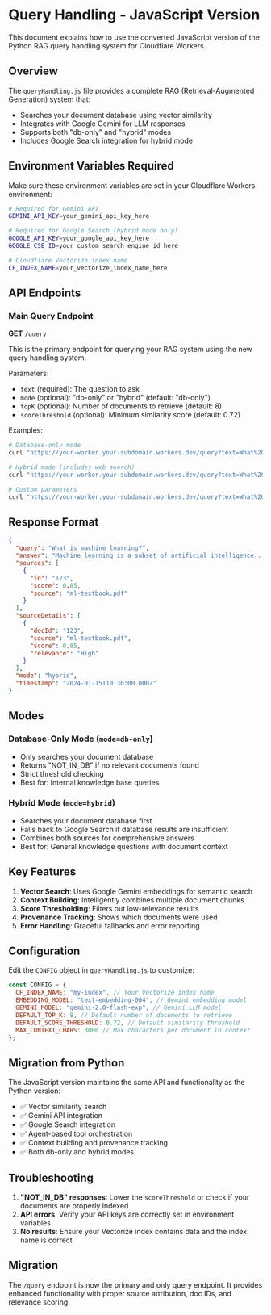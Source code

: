 # Query Handling - JavaScript Version

This document explains how to use the converted JavaScript version of the Python RAG query handling system for Cloudflare Workers.

## Overview

The `queryHandling.js` file provides a complete RAG (Retrieval-Augmented Generation) system that:
- Searches your document database using vector similarity
- Integrates with Google Gemini for LLM responses
- Supports both "db-only" and "hybrid" modes
- Includes Google Search integration for hybrid mode

## Environment Variables Required

Make sure these environment variables are set in your Cloudflare Workers environment:

```bash
# Required for Gemini API
GEMINI_API_KEY=your_gemini_api_key_here

# Required for Google Search (hybrid mode only)
GOOGLE_API_KEY=your_google_api_key_here
GOOGLE_CSE_ID=your_custom_search_engine_id_here

# Cloudflare Vectorize index name
CF_INDEX_NAME=your_vectorize_index_name_here
```

## API Endpoints

### Main Query Endpoint

**GET** `/query`

This is the primary endpoint for querying your RAG system using the new query handling system.

Parameters:
- `text` (required): The question to ask
- `mode` (optional): "db-only" or "hybrid" (default: "db-only")
- `topK` (optional): Number of documents to retrieve (default: 8)
- `scoreThreshold` (optional): Minimum similarity score (default: 0.72)

Examples:

```bash
# Database-only mode
curl "https://your-worker.your-subdomain.workers.dev/query?text=What%20is%20machine%20learning?&mode=db-only"

# Hybrid mode (includes web search)
curl "https://your-worker.your-subdomain.workers.dev/query?text=What%20is%20machine%20learning?&mode=hybrid"

# Custom parameters
curl "https://your-worker.your-subdomain.workers.dev/query?text=What%20is%20AI?&mode=hybrid&topK=5&scoreThreshold=0.8"
```

## Response Format

```json
{
  "query": "What is machine learning?",
  "answer": "Machine learning is a subset of artificial intelligence...",
  "sources": [
    {
      "id": "123",
      "score": 0.85,
      "source": "ml-textbook.pdf"
    }
  ],
  "sourceDetails": [
    {
      "docId": "123",
      "source": "ml-textbook.pdf",
      "score": 0.85,
      "relevance": "High"
    }
  ],
  "mode": "hybrid",
  "timestamp": "2024-01-15T10:30:00.000Z"
}
```

## Modes

### Database-Only Mode (`mode=db-only`)
- Only searches your document database
- Returns "NOT_IN_DB" if no relevant documents found
- Strict threshold checking
- Best for: Internal knowledge base queries

### Hybrid Mode (`mode=hybrid`)
- Searches your document database first
- Falls back to Google Search if database results are insufficient
- Combines both sources for comprehensive answers
- Best for: General knowledge questions with document context

## Key Features

1. **Vector Search**: Uses Google Gemini embeddings for semantic search
2. **Context Building**: Intelligently combines multiple document chunks
3. **Score Thresholding**: Filters out low-relevance results
4. **Provenance Tracking**: Shows which documents were used
5. **Error Handling**: Graceful fallbacks and error reporting

## Configuration

Edit the `CONFIG` object in `queryHandling.js` to customize:

```javascript
const CONFIG = {
  CF_INDEX_NAME: "my-index", // Your Vectorize index name
  EMBEDDING_MODEL: "text-embedding-004", // Gemini embedding model
  GEMINI_MODEL: "gemini-2.0-flash-exp", // Gemini LLM model
  DEFAULT_TOP_K: 8, // Default number of documents to retrieve
  DEFAULT_SCORE_THRESHOLD: 0.72, // Default similarity threshold
  MAX_CONTEXT_CHARS: 3000 // Max characters per document in context
};
```

## Migration from Python

The JavaScript version maintains the same API and functionality as the Python version:

- ✅ Vector similarity search
- ✅ Gemini API integration
- ✅ Google Search integration
- ✅ Agent-based tool orchestration
- ✅ Context building and provenance tracking
- ✅ Both db-only and hybrid modes

## Troubleshooting

1. **"NOT_IN_DB" responses**: Lower the `scoreThreshold` or check if your documents are properly indexed
2. **API errors**: Verify your API keys are correctly set in environment variables
3. **No results**: Ensure your Vectorize index contains data and the index name is correct

## Migration

The `/query` endpoint is now the primary and only query endpoint. It provides enhanced functionality with proper source attribution, doc IDs, and relevance scoring.
